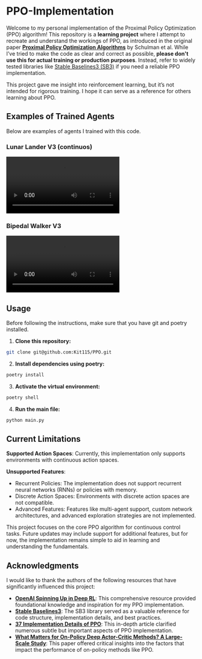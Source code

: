 # PPO-Implementation

Welcome to my personal implementation of the Proximal Policy Optimization (PPO) algorithm! This repository is a **learning project** where I attempt to recreate and understand the workings of PPO, as introduced in the original paper [**Proximal Policy Optimization Algorithms**](https://arxiv.org/abs/1707.06347) by Schulman et al. While I’ve tried to make the code as clear and correct as possible, **please don't use this for actual training or production purposes**. Instead, refer to widely tested libraries like [Stable Baselines3 (SB3)](https://github.com/DLR-RM/stable-baselines3) if you need a reliable PPO implementation.

This project gave me insight into reinforcement learning, but it’s not intended for rigorous training. I hope it can serve as a reference for others learning about PPO.

## Examples of Trained Agents

Below are examples of agents I trained with this code.

### Lunar Lander V3 (continuos)
![Lunar Lander Agent](assets/lunar_lander_example.mp4)

### Bipedal Walker V3
![Bipedal Walker Agent](assets/bipedal_walker_example.mp4)

## Usage

Before following the instructions, make sure that you have git and poetry installed. 

1. **Clone this repository:**
```bash
git clone git@github.com:Kit115/PPO.git
```

2. **Install dependencies using poetry:**
```bash
poetry install
```

3. **Activate the virtual environment:**
```bash
poetry shell
```

4. **Run the main file:**
```bash
python main.py
```

## Current Limitations

**Supported Action Spaces**: Currently, this implementation only supports environments with continuous action spaces.

**Unsupported Features**:

+ Recurrent Policies: The implementation does not support recurrent neural networks (RNNs) or policies with memory.
+ Discrete Action Spaces: Environments with discrete action spaces are not compatible.
+ Advanced Features: Features like multi-agent support, custom network architectures, and advanced exploration strategies are not implemented.

This project focuses on the core PPO algorithm for continuous control tasks. Future updates may include support for additional features, but for now, the implementation remains simple to aid in learning and understanding the fundamentals.


## Acknowledgments

I would like to thank the authors of the following resources that have significantly influenced this project:

- **[OpenAI Spinning Up in Deep RL](https://spinningup.openai.com/en/latest/)**: This comprehensive resource provided foundational knowledge and inspiration for my PPO implementation.
- **[Stable Baselines3](https://github.com/DLR-RM/stable-baselines3)**: The SB3 library served as a valuable reference for code structure, implementation details, and best practices.
- **[37 Implementation Details of PPO](https://iclr-blog-track.github.io/2022/03/25/ppo-implementation-details/)**: This in-depth article clarified numerous subtle but important aspects of PPO implementation.
- **[What Matters for On-Policy Deep Actor-Critic Methods? A Large-Scale Study](https://arxiv.org/abs/2006.05990)**: This paper offered critical insights into the factors that impact the performance of on-policy methods like PPO.


